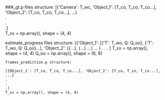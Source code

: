 

###_gt.p files structure:
[{'Camera': T_wc, 'Object_1': [T_co, T_co, T_co...], 'Object_2': [T_co, T_co, T_co...], ...}  
.  
.  
.]  
T_xx = np.array(), shape = (4, 4)

estimate_progress files structure:
[{'Object_1': [{'T': T_wo, Q: Q_oo}, {'T': T_wo, Q: Q_oo}...],
 'Object_2': [{...}, {...} ...]
...
}
.
.
.
]
T_xx = np.array(), shape = (4, 4)
Q_oo = np.array(), shape = (6, 6)


```
frames_prediction.p structure:

[{Object_1': [T_co, T_co, T_co...], 'Object_2': [T_co, T_co, T_co...], ...}  
.  
.  
.]  
T_xx = np.array(), shape = (4, 4)
```